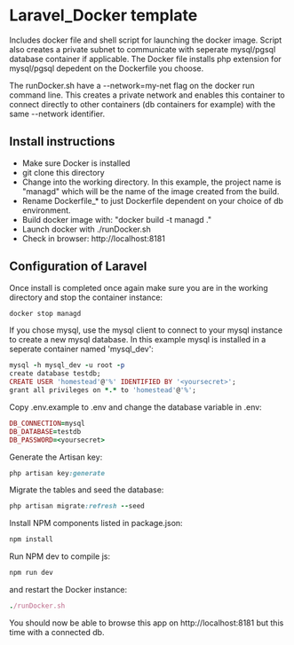 
# Laravel_Docker template

Includes docker file and shell script for launching the docker image. Script also creates a private subnet to communicate with seperate mysql/pgsql database container if applicable. The Docker file installs php extension for mysql/pgsql depedent on the Dockerfile you choose.

The runDocker.sh have a --network=my-net flag on the docker run command line. This creates a private network and enables this container to connect directly to other containers (db containers for example) with the same --network identifier.

## Install instructions

 * Make sure Docker is installed
 * git clone this directory
 * Change into the working directory. In this example, the project name is "managd" which will be the name of the image created from the build.
 * Rename Dockerfile_* to just Dockerfile dependent on your choice of db environment.
 * Build docker image with: "docker build -t managd ."
 * Launch docker with ./runDocker.sh
 * Check in browser: http://localhost:8181
 
 ## Configuration of Laravel
 
Once install is completed once again make sure you are in the working directory and stop the container instance:
````ruby
docker stop managd
````

If you chose mysql, use the mysql client to connect to your mysql instance to create a new mysql database. In this example mysql is installed in a seperate container named 'mysql_dev':

````ruby
mysql -h mysql_dev -u root -p
create database testdb;
CREATE USER 'homestead'@'%' IDENTIFIED BY '<yoursecret>';
grant all privileges on *.* to 'homestead'@'%';
````

Copy .env.example to .env and change the database variable in .env:
````ruby
DB_CONNECTION=mysql
DB_DATABASE=testdb
DB_PASSWORD=<yoursecret>
````

Generate the Artisan key:
````ruby
php artisan key:generate
````

Migrate the tables and seed the database:
````ruby
php artisan migrate:refresh --seed
````

Install NPM components listed in package.json:
````ruby
npm install
````

Run NPM dev to compile js:
````ruby
npm run dev
````

and restart the Docker instance:
````ruby
./runDocker.sh
````

You should now be able to browse this app on http://localhost:8181 but this time with a connected db. 
 

